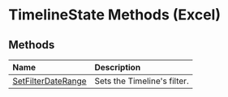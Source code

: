
# TimelineState Methods (Excel)

## Methods



|**Name**|**Description**|
|:-----|:-----|
|[SetFilterDateRange](c0ceea5c-9aa2-39a2-ce58-e37befeb0175.md)|Sets the Timeline's filter.|
